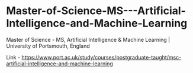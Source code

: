 # Master-of-Science-MS---Artificial-Intelligence-and-Machine-Learning
Master of Science - MS, Artificial Intelligence &amp; Machine Learning | University of Portsmouth, England

Link - https://www.port.ac.uk/study/courses/postgraduate-taught/msc-artificial-intelligence-and-machine-learning

